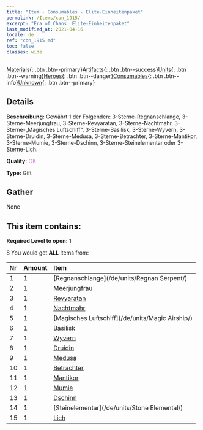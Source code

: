 ```yaml
---
title: "Item - Consumables - Elite-Einheitenpaket"
permalink: /Items/con_1915/
excerpt: "Era of Chaos  Elite-Einheitenpaket"
last_modified_at: 2021-04-16
locale: de
ref: "con_1915.md"
toc: false
classes: wide
---
```

 [Materials](/de/Items/){: .btn .btn--primary}[Artifacts](/de/Items/Artifacts/){: .btn .btn--success}[Units](/de/Items/Units/){: .btn .btn--warning}[Heroes](/de/Items/Heroes/){: .btn .btn--danger}[Consumables](/de/Items/Consumables/){: .btn .btn--info}[Unknown](/de/Items/Unknown/){: .btn .btn--primary}

## Details
 **Beschreibung:** Gewährt 1 der Folgenden: 3-Sterne-Regnanschlange, 3-Sterne-Meerjungfrau, 3-Sterne-Revyaratan, 3-Sterne-Nachtmahr, 3-Sterne-„Magisches Luftschiff“, 3-Sterne-Basilisk, 3-Sterne-Wyvern, 3-Sterne-Druidin, 3-Sterne-Medusa, 3-Sterne-Betrachter, 3-Sterne-Mantikor, 3-Sterne-Mumie, 3-Sterne-Dschinn, 3-Sterne-Steinelementar oder 3-Sterne-Lich.

 **Quality:** <span style="color: #DA70D6">OK</span>

 **Type:** Gift

## Gather

  None

## This item contains:

 **Required Level to open:** 1

 8 You would get **ALL** items  from:

  | Nr | Amount |     Item    |
  |:---|:-------|:------------|
  | 1 | 1 | [Regnanschlange](/de/units/Regnan Serpent/) |  | 
  | 2 | 1 | [Meerjungfrau](/de/units/Mermaid/) |  | 
  | 3 | 1 | [Revyaratan](/de/units/Revyaratan/) |  | 
  | 4 | 1 | [Nachtmahr](/de/units/Nightmare/) |  | 
  | 5 | 1 | [Magisches Luftschiff](/de/units/Magic Airship/) |  | 
  | 6 | 1 | [Basilisk](/de/units/Basilisk/) |  | 
  | 7 | 1 | [Wyvern](/de/units/Wyvern/) |  | 
  | 8 | 1 | [Druidin](/de/units/Druid/) |  | 
  | 9 | 1 | [Medusa](/de/units/Medusa/) |  | 
  | 10 | 1 | [Betrachter](/de/units/Beholder/) |  | 
  | 11 | 1 | [Mantikor](/de/units/Manticore/) |  | 
  | 12 | 1 | [Mumie](/de/units/Mummy/) |  | 
  | 13 | 1 | [Dschinn](/de/units/Genie/) |  | 
  | 14 | 1 | [Steinelementar](/de/units/Stone Elemental/) |  | 
  | 15 | 1 | [Lich](/de/units/Lich/) |  | 
